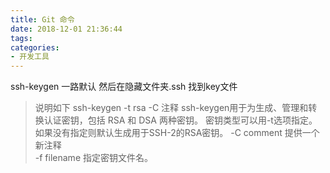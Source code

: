 ```yaml
---
title: Git 命令
date: 2018-12-01 21:36:44
tags:
categories:
- 开发工具
---
```

ssh-keygen
一路默认  然后在隐藏文件夹.ssh 找到key文件
>说明如下
>ssh-keygen  -t rsa -C 注释
>ssh-keygen用于为生成、管理和转换认证密钥，包括 RSA 和 DSA 两种密钥。
>密钥类型可以用-t选项指定。如果没有指定则默认生成用于SSH-2的RSA密钥。 
>-C  comment 提供一个新注释  
>-f  filename  指定密钥文件名。